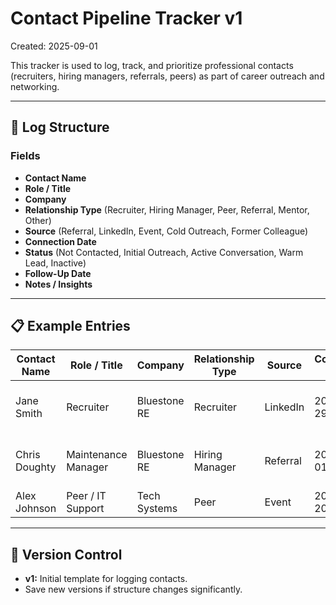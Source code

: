 # Contact Pipeline Tracker v1
Created: 2025-09-01

This tracker is used to log, track, and prioritize professional contacts (recruiters, hiring managers, referrals, peers) as part of career outreach and networking.

---

## 📂 Log Structure

### Fields
- **Contact Name**
- **Role / Title**
- **Company**
- **Relationship Type** (Recruiter, Hiring Manager, Peer, Referral, Mentor, Other)
- **Source** (Referral, LinkedIn, Event, Cold Outreach, Former Colleague)
- **Connection Date**
- **Status** (Not Contacted, Initial Outreach, Active Conversation, Warm Lead, Inactive)
- **Follow-Up Date**
- **Notes / Insights**

---

## 📋 Example Entries

| Contact Name   | Role / Title          | Company        | Relationship Type | Source   | Connection Date | Status             | Follow-Up  | Notes                       |
|----------------|----------------------|----------------|------------------|----------|-----------------|--------------------|------------|-----------------------------|
| Jane Smith     | Recruiter            | Bluestone RE   | Recruiter        | LinkedIn | 2025-08-29      | Active Conversation| 2025-09-05 | Sent resume; follow-up soon |
| Chris Doughty  | Maintenance Manager  | Bluestone RE   | Hiring Manager   | Referral | 2025-09-01      | Warm Lead          | 2025-09-08 | Asked for coffee meeting    |
| Alex Johnson   | Peer / IT Support    | Tech Systems   | Peer             | Event    | 2025-08-20      | Not Contacted      | 2025-09-03 | Add on LinkedIn             |

---

## 🔄 Version Control
- **v1:** Initial template for logging contacts.
- Save new versions if structure changes significantly.
